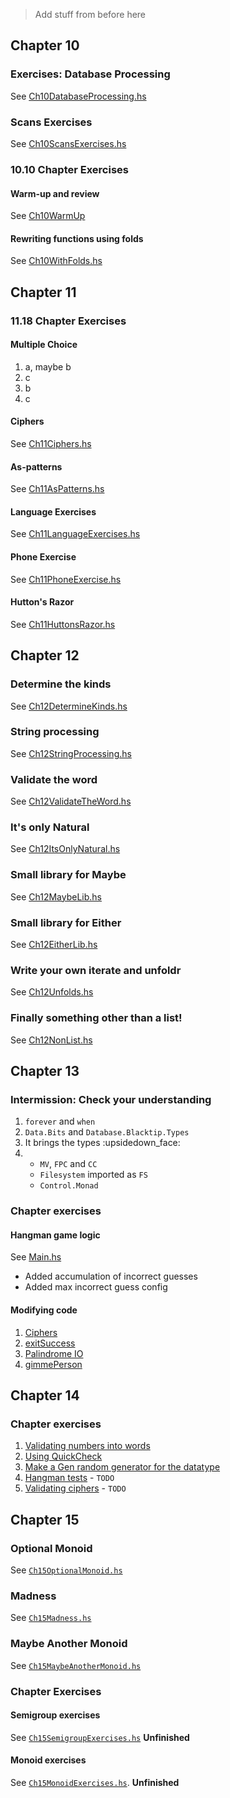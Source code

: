 > Add stuff from before here

## Chapter 10

### Exercises: Database Processing
See [Ch10DatabaseProcessing.hs](https://github.com/knikel/haskellbook-mly/tree/master/source/knikel/Chapter10/Ch10DatabaseProcessing.hs)

### Scans Exercises
See [Ch10ScansExercises.hs](https://github.com/knikel/haskellbook-mly/tree/master/source/knikel/Chapter10/Ch10ScansExercises.hs)

### 10.10 Chapter Exercises
#### Warm-up and review
See [Ch10WarmUp](https://github.com/knikel/haskellbook-mly/tree/master/source/knikel/Chapter10/Ch10WarmUp.hs)
#### Rewriting functions using folds
See [Ch10WithFolds.hs](https://github.com/knikel/haskellbook-mly/tree/master/source/knikel/Chapter10/Ch10WithFolds.hs)

## Chapter 11
### 11.18 Chapter Exercises
#### Multiple Choice

1. a, maybe b
2. c
3. b
4. c

#### Ciphers
See [Ch11Ciphers.hs](https://github.com/knikel/haskellbook-mly/tree/master/source/knikel/Chapter11/Ch11Ciphers.hs)
#### As-patterns
See [Ch11AsPatterns.hs](https://github.com/knikel/haskellbook-mly/tree/master/source/knikel/Chapter11/Ch11AsPatterns.hs)
#### Language Exercises
See [Ch11LanguageExercises.hs](https://github.com/knikel/haskellbook-mly/tree/master/source/knikel/Chapter11/Ch11LanguageExercises.hs)
#### Phone Exercise
See [Ch11PhoneExercise.hs](https://github.com/knikel/haskellbook-mly/tree/master/source/knikel/Chapter11/Ch11PhoneExercise.hs)
#### Hutton's Razor
See [Ch11HuttonsRazor.hs](https://github.com/knikel/haskellbook-mly/tree/master/source/knikel/Chapter11/Ch11HuttonsRazor.hs)

## Chapter 12
### Determine the kinds
See [Ch12DetermineKinds.hs](https://github.com/knikel/haskellbook-mly/tree/master/source/knikel/Chapter12/Ch12DetermineKinds.hs)

### String processing
See [Ch12StringProcessing.hs](https://github.com/knikel/haskellbook-mly/tree/master/source/knikel/Chapter12/Ch12StringProcessing.hs)

### Validate the word
See [Ch12ValidateTheWord.hs](https://github.com/knikel/haskellbook-mly/tree/master/source/knikel/Chapter12/Ch12ValidateTheWord.hs)

### It's only Natural
See [Ch12ItsOnlyNatural.hs](https://github.com/knikel/haskellbook-mly/tree/master/source/knikel/Chapter12/Ch12ItsOnlyNatural.hs)

### Small library for Maybe
See [Ch12MaybeLib.hs](https://github.com/knikel/haskellbook-mly/tree/master/source/knikel/Chapter12/Ch12MaybeLib.hs)

### Small library for Either
See [Ch12EitherLib.hs](https://github.com/knikel/haskellbook-mly/tree/master/source/knikel/Chapter12/Ch12EitherLib.hs)

### Write your own iterate and unfoldr
See [Ch12Unfolds.hs](https://github.com/knikel/haskellbook-mly/tree/master/source/knikel/Chapter12/Ch12Unfolds.hs)

### Finally something other than a list!
See [Ch12NonList.hs](https://github.com/knikel/haskellbook-mly/tree/master/source/knikel/Chapter12/Ch12NonList.hs)

## Chapter 13
### Intermission: Check your understanding

1. `forever` and `when`
2. `Data.Bits` and `Database.Blacktip.Types`
3. It brings the types :upsidedown_face:
4.
    - `MV`, `FPC` and `CC`
    - `Filesystem` imported as `FS`
    - `Control.Monad`

### Chapter exercises
#### Hangman game logic
See [Main.hs](https://github.com/knikel/haskellbook-mly/tree/master/source/knikel/Chapter13/hangman/src/Main.hs)
* Added accumulation of incorrect guesses
* Added max incorrect guess config

#### Modifying code
1. [Ciphers](https://github.com/knikel/haskellbook-mly/tree/master/source/knikel/Chapter13/hangman/src/Main.hs)
2. [exitSuccess](https://github.com/knikel/haskellbook-mly/tree/master/source/knikel/Chapter13/ExModyfyingCode2.hs)
3. [Palindrome IO](https://github.com/knikel/haskellbook-mly/tree/master/source/knikel/Chapter13/ExModyfyingCode3.hs)
4. [gimmePerson](https://github.com/knikel/haskellbook-mly/tree/master/source/knikel/Chapter13/ExModifyingCode4.hs)

## Chapter 14
### Chapter exercises
1. [Validating numbers into words](https://github.com/knikel/haskellbook-mly/tree/master/source/knikel/Chapter14/ch14-ex/test/Spec.hs)
2. [Using QuickCheck](https://github.com/knikel/haskellbook-mly/tree/master/source/knikel/Chapter14/ch14-ex/test/Spec.hs)
3. [Make a Gen random generator for the datatype](https://github.com/knikel/haskellbook-mly/tree/master/source/knikel/Chapter14/ch14-ex/test/Spec.hs)
4. [Hangman tests]() - `TODO`
5. [Validating ciphers]() - `TODO`

## Chapter 15
### Optional Monoid
See [`Ch15OptionalMonoid.hs`](https://github.com/knikel/haskellbook-mly/tree/master/source/knikel/Chapter15/Ch15OptionalMonoid.hs)
### Madness
See [`Ch15Madness.hs`](https://github.com/knikel/haskellbook-mly/tree/master/source/knikel/Chapter15/Ch15Madness.hs)
### Maybe Another Monoid
See [`Ch15MaybeAnotherMonoid.hs`](https://github.com/knikel/haskellbook-mly/tree/master/source/knikel/Chapter15/Ch15MaybeAnotherMonoid.hs)
### Chapter Exercises
#### Semigroup exercises
See [`Ch15SemigroupExercises.hs`](https://github.com/knikel/haskellbook-mly/tree/master/source/knikel/Chapter15/Ch15SemigroupExercises.hs) **Unfinished**
#### Monoid exercises
See [`Ch15MonoidExercises.hs`](https://github.com/knikel/haskellbook-mly/tree/master/source/knikel/Chapter15/Ch15MonoidExercises.hs). **Unfinished**
